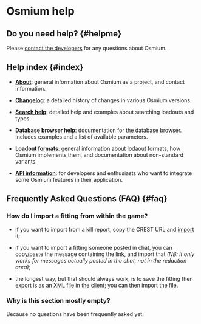 # Osmium help

## Do you need help? {#helpme}

Please [contact the developers](./about#project) for any questions about Osmium.

## Help index {#index}

- [**About**](./about): general information about Osmium as a project,
  and contact information.

- [**Changelog**](./changelog): a detailed history of changes in
  various Osmium versions.

- [**Search help**](./help/search): detailed help and examples about
  searching loadouts and types.

- [**Database browser help**](./help/db): documentation for the
  database browser. Includes examples and a list of available
  parameters.

- [**Loadout formats**](./help/formats): general information about
  lodaout formats, how Osmium implements them, and documentation about
  non-standard variants.

- [**API information**](./api): for developers and enthusiasts who want
  to integrate some Osmium features in their application.

## Frequently Asked Questions (FAQ) {#faq}

### How do I import a fitting from within the game?

* if you want to import from a kill report, copy the CREST URL and
  [import](../import) it;

* if you want to import a fitting someone posted in chat, you can
  copy/paste the message containing the link, and import that *(NB: it
  only works for messages actually posted in the chat, not in the
  redaction area)*;

* the longest way, but that should always work, is to save the fitting
  then export is as an XML file in the client; you can then import the
  file.

### Why is this section mostly empty?

Because no questions have been frequently asked yet.
